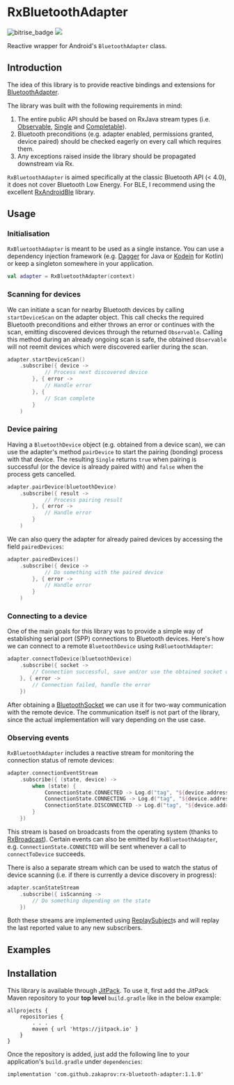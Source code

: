 # RxBluetoothAdapter

![bitrise_badge](https://www.bitrise.io/app/cb0a46f06c6a70d0/status.svg?token=j5genU1qthlnmppc-pNgsQ) [![](https://jitpack.io/v/zakaprov/rx-bluetooth-adapter.svg)](https://jitpack.io/#zakaprov/rx-bluetooth-adapter)

Reactive wrapper for Android's `BluetoothAdapter` class.

## Introduction

The idea of this library is to provide reactive bindings and extensions for [BluetoothAdapter](https://developer.android.com/reference/android/bluetooth/BluetoothAdapter.html).

The library was built with the following requirements in mind:

1. The entire public API should be based on RxJava stream types (i.e. [Observable](http://reactivex.io/RxJava/2.x/javadoc/io/reactivex/Observable.html), [Single](http://reactivex.io/RxJava/javadoc/io/reactivex/Single.html) and [Completable](http://reactivex.io/RxJava/2.x/javadoc/io/reactivex/Completable.html)).
2. Bluetooth preconditions (e.g. adapter enabled, permissions granted, device paired) should be checked eagerly on every call which requires them.
3. Any exceptions raised inside the library should be propagated downstream via Rx.

`RxBluetoothAdapter` is aimed specifically at the classic Bluetooth API (< 4.0), it does not cover Bluetooth Low Energy. For BLE, I recommend using the excellent [RxAndroidBle](https://github.com/Polidea/RxAndroidBle) library.

## Usage

### Initialisation
`RxBluetoothAdapter` is meant to be used as a single instance. You can use a dependency injection framework (e.g. [Dagger](http://google.github.io/dagger/) for Java or [Kodein](https://salomonbrys.github.io/Kodein/) for Kotlin) or keep a singleton somewhere in your application.

```kotlin
val adapter = RxBluetoothAdapter(context)
```

### Scanning for devices
We can initiate a scan for nearby Bluetooth devices by calling `startDeviceScan` on the adapter object. This call checks the required Bluetooth preconditions and either throws an error or continues with the scan, emitting discovered devices through the returned `Observable`.
Calling this method during an already ongoing scan is safe, the obtained `Observable` will not reemit devices which were discovered earlier during the scan.

```kotlin
adapter.startDeviceScan()
    .subscribe({ device ->
            // Process next discovered device
        }, { error ->
            // Handle error
        }, {
            // Scan complete
        }
    )
```

### Device pairing
Having a `BluetoothDevice` object (e.g. obtained from a device scan), we can use the adapter's method `pairDevice` to start the pairing (bonding) process with that device.
The resulting `Single` returns `true` when pairing is successful (or the device is already paired with) and `false` when the process gets cancelled.

```kotlin
adapter.pairDevice(bluetoothDevice)
    .subscribe({ result ->
            // Process pairing result
        }, { error ->
            // Handle error
        }
    )
```

We can also query the adapter for already paired devices by accessing the field `pairedDevices`:

```kotlin
adapter.pairedDevices()
    .subscribe({ device ->
            // Do something with the paired device
        }, { error ->
            // Handle error
        }
    )
```

### Connecting to a device
One of the main goals for this library was to provide a simple way of establishing serial port (SPP) connections to Bluetooth devices. Here's how we can connect to a remote `BluetoothDevice` using `RxBluetoothAdapter`:

```kotlin
adapter.connectToDevice(bluetoothDevice)
    .subscribe({ socket ->
        // Connection successful, save and/or use the obtained socket object
    }, { error ->
        // Connection failed, handle the error
    })
```

After obtaining a [BluetoothSocket](https://developer.android.com/reference/android/bluetooth/BluetoothSocket.html) we can use it for two-way communication with the remote device. The communication itself is not part of the library, since the actual implementation will vary depending on the use case.

### Observing events
`RxBluetoothAdapter` includes a reactive stream for monitoring the connection status of remote devices:

```kotlin
adapter.connectionEventStream
    .subscribe({ (state, device) ->
        when (state) {
            ConnectionState.CONNECTED -> Log.d("tag", "${device.address} - connected")
            ConnectionState.CONNECTING -> Log.d("tag", "${device.address} - connecting")
            ConnectionState.DISCONNECTED -> Log.d("tag", "${device.address} - disconnected")
        }
    })
```

This stream is based on broadcasts from the operating system (thanks to [RxBroadcast](https://github.com/cantrowitz/RxBroadcast)). Certain events can also be emitted by `RxBluetoothAdapter`, e.g. `ConnectionState.CONNECTED` will be sent whenever a call to `connectToDevice` succeeds.

There is also a separate stream which can be used to watch the status of device scanning (i.e. if there is currently a device discovery in progress):

```kotlin
adapter.scanStateStream
    .subscribe({ isScanning ->
        // Do something depending on the state
    })
```

Both these streams are implemented using [ReplaySubject](http://reactivex.io/RxJava/javadoc/io/reactivex/subjects/ReplaySubject.html)s and will replay the last reported value to any new subscribers.

## Examples


## Installation
This library is available through [JitPack](https://jitpack.io/). To use it, first add the JitPack Maven repository to your **top level** `build.gradle` like in the below example:

```
allprojects {
    repositories {
        . . .
        maven { url 'https://jitpack.io' }
    }
}
```

Once the repository is added, just add the following line to your application's `build.gradle` under `dependencies`:

`implementation 'com.github.zakaprov:rx-bluetooth-adapter:1.1.0'`
